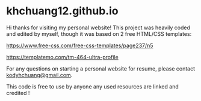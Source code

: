 # khchuang12.github.io
Hi thanks for visiting my personal website! This project was heavily coded and edited by myself, though it was based on 2 free HTML/CSS templates:

https://www.free-css.com/free-css-templates/page237/n5

https://templatemo.com/tm-464-ultra-profile

For any questions on starting a personal website for resume, please contact kodyhchuang@gmail.com.

This code is free to use by anyone any used resources are linked and credited !

